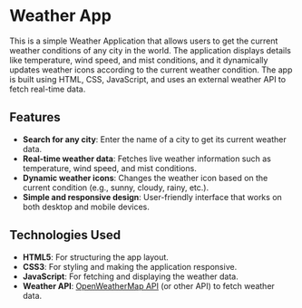 # Weather App

This is a simple Weather Application that allows users to get the current weather conditions of any city in the world. The application displays details like temperature, wind speed, and mist conditions, and it dynamically updates weather icons according to the current weather condition. The app is built using HTML, CSS, JavaScript, and uses an external weather API to fetch real-time data.

## Features

- **Search for any city**: Enter the name of a city to get its current weather data.
- **Real-time weather data**: Fetches live weather information such as temperature, wind speed, and mist conditions.
- **Dynamic weather icons**: Changes the weather icon based on the current condition (e.g., sunny, cloudy, rainy, etc.).
- **Simple and responsive design**: User-friendly interface that works on both desktop and mobile devices.

## Technologies Used

- **HTML5**: For structuring the app layout.
- **CSS3**: For styling and making the application responsive.
- **JavaScript**: For fetching and displaying the weather data.
- **Weather API**: [OpenWeatherMap API](https://openweathermap.org/api) (or other API) to fetch weather data.
